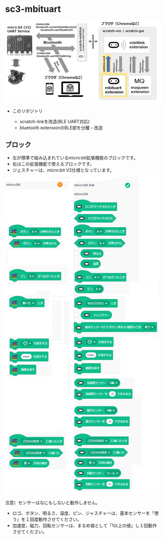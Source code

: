 # sc3-mbituart

![](images/mbituart.png)

- このリポジトリ

	- scratch-linkを改造(BLE UART対応)
	- bluetooth extensionのBLE部を分離・改造

## ブロック

- 左が標準で組み込まれているmicro:bit拡張機能のブロックです。
- 右はこの拡張機能で使えるブロックです。
- ジェスチャーは、micro:bit V2仕様となっています。

![](images/blocks-mbit.png)

注意）センサーはなにもしないと動作しません。

- ロゴ、ボタン、明るさ、温度、ピン、ジャスチャーは、基本センサーを「使う」を１回度動作させてください。
- 加速度、磁力、回転センサーは、まるめ値として「1以上の値」し１回動作させてください。

